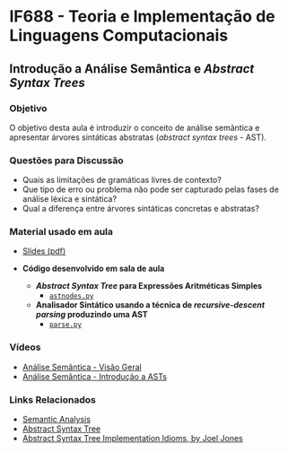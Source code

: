 # IF688 - Teoria e Implementação de Linguagens Computacionais

## Introdução a Análise Semântica e _Abstract Syntax Trees_ 

### Objetivo

O objetivo desta aula é introduzir o conceito de análise semântica e apresentar árvores sintáticas abstratas (_abstract syntax trees_ - AST). 

### Questões para Discussão

- Quais as limitações de gramáticas livres de contexto?
- Que tipo de erro ou problema não pode ser capturado pelas fases de análise léxica e sintática?
- Qual a diferença entre árvores sintáticas concretas e abstratas?

### Material usado em aula

- [Slides (pdf)](https://drive.google.com/file/d/1_nxMU7VXbrmjRtlIPyqRXEdjWr0x-_2C/view)

- **Código desenvolvido em sala de aula**
    - **_Abstract Syntax Tree_ para Expressões Aritméticas Simples**
        - [`astnodes.py`](https://raw.githubusercontent.com/if688/if688.github.io/master/2024-12-10/astnodes.py)
    - **Analisador Sintático usando a técnica de _recursive-descent parsing_ produzindo uma AST**
        - [`parse.py`](https://raw.githubusercontent.com/if688/if688.github.io/master/2024-12-10/parse.py)

### Vídeos

- [Análise Semântica - Visão Geral](https://www.youtube.com/watch?v=VvLdrq-CKiI)
- [Análise Semântica - Introdução a ASTs](https://www.youtube.com/watch?v=Wz4TSKOrBrM)

### Links Relacionados

- [Semantic Analysis](https://en.wikipedia.org/wiki/Semantic_analysis_(compilers))
- [Abstract Syntax Tree](https://en.wikipedia.org/wiki/Abstract_syntax_tree)
- [Abstract Syntax Tree Implementation Idioms, by Joel Jones](http://www.hillside.net/plop/plop2003/Papers/Jones-ImplementingASTs.pdf)
